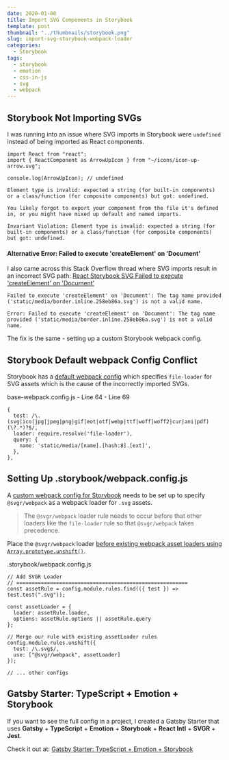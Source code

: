 ```yaml
---
date: 2020-01-08
title: Import SVG Components in Storybook
template: post
thumbnail: "../thumbnails/storybook.png"
slug: import-svg-storybook-webpack-loader
categories:
  - Storybook
tags:
  - storybook
  - emotion
  - css-in-js
  - svg
  - webpack
---
```


## Storybook Not Importing SVGs

I was running into an issue where SVG imports in Storybook were `undefined` instead of being imported as React components.

```js{4}
import React from "react";
import { ReactComponent as ArrowUpIcon } from "~/icons/icon-up-arrow.svg";

console.log(ArrowUpIcon); // undefined
```

```terminal
Element type is invalid: expected a string (for built-in components) or a class/function (for composite components) but got: undefined.

You likely forgot to export your component from the file it's defined in, or you might have mixed up default and named imports.

Invariant Violation: Element type is invalid: expected a string (for built-in components) or a class/function (for composite components) but got: undefined.
```

#### Alternative Error: Failed to execute 'createElement' on 'Document'

I also came across this Stack Overflow thread where SVG imports result in an incorrect SVG path: <a href="https://stackoverflow.com/questions/54292667/react-storybook-svg-failed-to-execute-createelement-on-document" target="_blank">React Storybook SVG Failed to execute 'createElement' on 'Document'</a>

```terminal
Failed to execute 'createElement' on 'Document': The tag name provided ('static/media/border.inline.258eb86a.svg') is not a valid name.

Error: Failed to execute 'createElement' on 'Document': The tag name provided ('static/media/border.inline.258eb86a.svg') is not a valid name.
```

The fix is the same - setting up a custom Storybook webpack config.

## Storybook Default webpack Config Conflict

Storybook has a <a href="https://github.com/storybookjs/storybook/blob/next/lib/core/src/server/preview/base-webpack.config.js#L65-L68" target="_blank">default webpack config</a> which specifies `file-loader` for SVG assets which is the cause of the incorrectly imported SVGs.

<div class="filename">base-webpack.config.js - Line 64 - Line 69</div>

```js{3}
{
  test: /\.(svg|ico|jpg|jpeg|png|gif|eot|otf|webp|ttf|woff|woff2|cur|ani|pdf)(\?.*)?$/,
  loader: require.resolve('file-loader'),
  query: {
    name: 'static/media/[name].[hash:8].[ext]',
  },
},
```

## Setting Up .storybook/webpack.config.js

A <a href='https://storybook.js.org/docs/configurations/custom-webpack-config/#full-control-mode' target="_blank">custom webpack config for Storybook</a> needs to be set up to specify `@svgr/webpack` as a webpack loader for `.svg` assets.

> The `@svgr/webpack` loader rule needs to occur before that other loaders like the `file-loader` rule so that `@svgr/webpack` takes precedence.

Place the `@svgr/webpack` loader <a href="https://developer.mozilla.org/en-US/docs/Web/JavaScript/Reference/Global_Objects/Array/unshift" target="_blank">before existing webpack asset loaders using `Array.prototype.unshift()`</a>.

<div class="filename">.storybook/webpack.config.js</div>

```js{11-14}
// Add SVGR Loader
// ========================================================
const assetRule = config.module.rules.find(({ test }) => test.test(".svg"));

const assetLoader = {
  loader: assetRule.loader,
  options: assetRule.options || assetRule.query
};

// Merge our rule with existing assetLoader rules
config.module.rules.unshift({
  test: /\.svg$/,
  use: ["@svgr/webpack", assetLoader]
});

// ... other configs
```

## Gatsby Starter: TypeScript + Emotion + Storybook

If you want to see the full config in a project, I created a Gatsby Starter that uses **Gatsby** + **TypeScript** + **Emotion** + **Storybook** + **React Intl** + **SVGR** + **Jest**.

Check it out at: <a href='https://github.com/duncanleung/gatsby-typescript-emotion-storybook/blob/master/.storybook/webpack.config.js#L55-L68' target='_blank'>Gatsby Starter: TypeScript + Emotion + Storybook</a>
